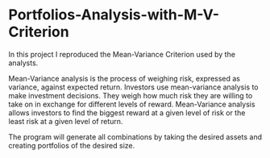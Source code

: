 # Portfolios-Analysis-with-M-V-Criterion
In this project I reproduced the Mean-Variance Criterion used by the analysts.

Mean-Variance analysis is the process of weighing risk, expressed as variance, against expected return.
Investors use mean-variance analysis to make investment decisions. They weigh how much risk they are willing to take on in exchange for different levels of reward.
Mean-Variance analysis allows investors to find the biggest reward at a given level of risk or the least risk at a given level of return.

The program will generate all combinations by taking the desired assets and creating portfolios of the desired size.
